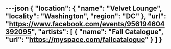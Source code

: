 ---json
{
  "location": {
    "name": "Velvet Lounge",
    "locality": "Washington",
    "region": "DC"
  },
  "url": "https://www.facebook.com/events/956194604392095",
  "artists": [
    {
      "name": "Fall Catalogue",
      "url": "https://myspace.com/fallcatalogue"
    }
  ]
}
---
